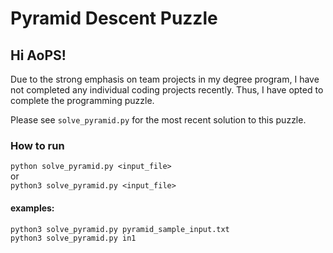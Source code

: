 # Pyramid Descent Puzzle
## Hi AoPS! 

Due to the strong emphasis on team projects in my degree program, I have not completed any individual coding projects recently. Thus, I have opted to complete the programming puzzle. 

Please see `solve_pyramid.py` for the most recent solution to this puzzle. 

### How to run
`python solve_pyramid.py <input_file>`  
or  
`python3 solve_pyramid.py <input_file>`  

#### examples:
`python3 solve_pyramid.py pyramid_sample_input.txt`  
`python3 solve_pyramid.py in1` 
